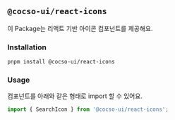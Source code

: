 ## `@cocso-ui/react-icons`

이 Package는 리액트 기반 아이콘 컴포넌트를 제공해요.

### Installation

```bash
pnpm install @cocso-ui/react-icons
```

### Usage

컴포넌트를 아래와 같은 형태로 import 할 수 있어요.

```javascript
import { SearchIcon } from '@cocso-ui/react-icons';
```
